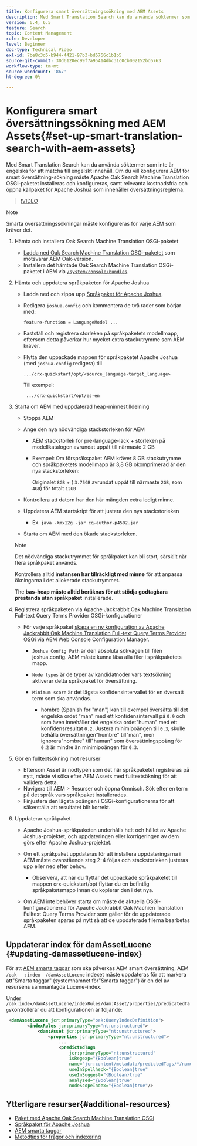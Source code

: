 ```yaml
---
title: Konfigurera smart översättningssökning med AEM Assets
description: Med Smart Translation Search kan du använda söktermer som inte är engelska för att matcha till engelskt innehåll. Om du vill konfigurera AEM för smart översättning-sökning måste Apache Oak Search Machine Translation OSGi-paketet installeras och konfigureras, samt relevanta kostnadsfria och öppna källpaket för Apache Joshua som innehåller översättningsreglerna.
version: 6.4, 6.5
feature: Search
topic: Content Management
role: Developer
level: Beginner
doc-type: Technical Video
exl-id: 7be8c3d5-b944-4421-97b3-bd5766c1b1b5
source-git-commit: 30d6120ec99f7a95414dbc31c0cb002152bd6763
workflow-type: tm+mt
source-wordcount: '867'
ht-degree: 0%

---
```


# Konfigurera smart översättningssökning med AEM Assets{#set-up-smart-translation-search-with-aem-assets}

Med Smart Translation Search kan du använda söktermer som inte är engelska för att matcha till engelskt innehåll. Om du vill konfigurera AEM för smart översättning-sökning måste Apache Oak Search Machine Translation OSGi-paketet installeras och konfigureras, samt relevanta kostnadsfria och öppna källpaket för Apache Joshua som innehåller översättningsreglerna.

>[!VIDEO](https://video.tv.adobe.com/v/21291?quality=12&learn=on)

>[!NOTE]
>
>Smarta översättningssökningar måste konfigureras för varje AEM som kräver det.

1. Hämta och installera Oak Search Machine Translation OSGi-paketet
   * [Ladda ned Oak Search Machine Translation OSGi-paketet](https://search.maven.org/#search%7Cgav%7C1%7Cg%3A%22org.apache.jackrabbit%22%20AND%20a%3A%22oak-search-mt%22) som motsvarar AEM Oak-version.
   * Installera det hämtade Oak Search Machine Translation OSGi-paketet i AEM via [`/system/console/bundles`](http://localhost:4502/system/console/bundles).

2. Hämta och uppdatera språkpaketen för Apache Joshua
   * Ladda ned och zippa upp [Språkpaket för Apache Joshua](https://cwiki.apache.org/confluence/display/JOSHUA/Language+Packs).
   * Redigera `joshua.config` och kommentera de två rader som börjar med:

     ```
     feature-function = LanguageModel ...
     ```

   * Fastställ och registrera storleken på språkpaketets modellmapp, eftersom detta påverkar hur mycket extra stackutrymme som AEM kräver.
   * Flytta den uppackade mappen för språkpaketet Apache Joshua (med `joshua.config` redigera) till

     ```
     .../crx-quickstart/opt/<source_language-target_language>
     ```

     Till exempel:

     ```
      .../crx-quickstart/opt/es-en
     ```

3. Starta om AEM med uppdaterad heap-minnestilldelning
   * Stoppa AEM
   * Ange den nya nödvändiga stackstorleken för AEM

      * AEM stackstorlek för pre-language-lack + storleken på modellkatalogen avrundat uppåt till närmaste 2 GB
      * Exempel: Om förspråkspaket AEM kräver 8 GB stackutrymme och språkpaketets modellmapp är 3,8 GB okomprimerad är den nya stackstorleken:

        Originalet `8GB` + ( `3.75GB` avrundat uppåt till närmaste `2GB`, som `4GB`) för totalt `12GB`

   * Kontrollera att datorn har den här mängden extra ledigt minne.
   * Uppdatera AEM startskript för att justera den nya stackstorleken

      * Ex. `java -Xmx12g -jar cq-author-p4502.jar`

   * Starta om AEM med den ökade stackstorleken.

   >[!NOTE]
   >
   >Det nödvändiga stackutrymmet för språkpaket kan bli stort, särskilt när flera språkpaket används.
   >
   >
   >Kontrollera alltid **instansen har tillräckligt med minne** för att anpassa ökningarna i det allokerade stackutrymmet.
   >
   >
   >The **bas-heap måste alltid beräknas för att stödja godtagbara prestanda utan språkpaket** installerade.

4. Registrera språkpaketen via Apache Jackrabbit Oak Machine Translation Full-text Query Terms Provider OSGi-konfigurationer

   * För varje språkpaket [skapa en ny konfiguration av Apache Jackrabbit Oak Machine Translation Full-text Query Terms Provider OSGi](http://localhost:4502/system/console/configMgr/org.apache.jackrabbit.oak.plugins.index.mt.MTFulltextQueryTermsProviderFactory) via AEM Web Console Configuration Manager.

      * `Joshua Config Path` är den absoluta sökvägen till filen joshua.config. AEM måste kunna läsa alla filer i språkpaketets mapp.
      * `Node types` är de typer av kandidatnoder vars textsökning aktiverar detta språkpaket för översättning.
      * `Minimum score` är det lägsta konfidensintervallet för en översatt term som ska användas.

         * hombre (Spanish for &quot;man&quot;) kan till exempel översätta till det engelska ordet &quot;man&quot; med ett konfidensintervall på `0.9` och som även innehåller det engelska ordet&quot;human&quot; med ett konfidensresultat `0.2`. Justera minimipoängen till `0.3`, skulle behålla översättningen&quot;hombre&quot; till&quot;man&quot;, men ignorera&quot;hombre&quot; till&quot;human&quot; som översättningspoäng för `0.2` är mindre än minimipoängen för `0.3`.

5. Gör en fulltextsökning mot resurser
   * Eftersom Asset är nodtypen som det här språkpaketet registreras på nytt, måste vi söka efter AEM Assets med fulltextsökning för att validera detta.
   * Navigera till AEM > Resurser och öppna Omnisch. Sök efter en term på det språk vars språkpaket installerades.
   * Finjustera den lägsta poängen i OSGi-konfigurationerna för att säkerställa att resultatet blir korrekt.

6. Uppdaterar språkpaket
   * Apache Joshua-språkpaketen underhålls helt och hållet av Apache Joshua-projektet, och uppdateringen eller korrigeringen av dem görs efter Apache Joshua-projektet.
   * Om ett språkpaket uppdateras för att installera uppdateringarna i AEM måste ovanstående steg 2-4 följas och stackstorleken justeras upp eller ned efter behov.

      * Observera, att när du flyttar det uppackade språkpaketet till mappen crx-quickstart/opt flyttar du en befintlig språkpaketsmapp innan du kopierar den i det nya.

   * Om AEM inte behöver starta om måste de aktuella OSGi-konfigurationerna för Apache Jackrabbit Oak Machien Translation Fulltext Query Terms Provider som gäller för de uppdaterade språkpaketen sparas på nytt så att de uppdaterade filerna bearbetas AEM.

## Uppdaterar index för damAssetLucene {#updating-damassetlucene-index}

För att [AEM smarta taggar](https://helpx.adobe.com/experience-manager/6-3/assets/using/touch-ui-smart-tags.html) som ska påverkas AEM smart översättning, AEM `/oak   :index  /damAssetLucene` indexet måste uppdateras för att markera att&quot;Smarta taggar&quot; (systemnamnet för&quot;Smarta taggar&quot;) är en del av resursens sammanlagda Lucene-index.

Under `/oak:index/damAssetLucene/indexRules/dam:Asset/properties/predicatedTags`kontrollerar du att konfigurationen är följande:

```xml
 <damAssetLucene jcr:primaryType="oak:QueryIndexDefinition">
        <indexRules jcr:primaryType="nt:unstructured">
            <dam:Asset jcr:primaryType="nt:unstructured">
                <properties jcr:primaryType="nt:unstructured">
                    ...
                    <predictedTags
                        jcr:primaryType="nt:unstructured"
                        isRegexp="{Boolean}true"
                        name="jcr:content/metadata/predictedTags/*/name"
                        useInSpellheck="{Boolean}true"
                        useInSuggest="{Boolean}true"
                        analyzed="{Boolean}true"
                        nodeScopeIndex="{Boolean}true"/>
```

## Ytterligare resurser{#additional-resources}

* [Paket med Apache Oak Search Machine Translation OSGi](https://search.maven.org/#search%7Cgav%7C1%7Cg%3A%22org.apache.jackrabbit%22%20AND%20a%3A%22oak-search-mt%22)
* [Språkpaket för Apache Joshua](https://cwiki.apache.org/confluence/display/JOSHUA/Language+Packs)
* [AEM smarta taggar](https://helpx.adobe.com/experience-manager/6-3/assets/using/touch-ui-smart-tags.html)
* [Metodtips för frågor och indexering](https://helpx.adobe.com/experience-manager/6-5/sites/deploying/using/best-practices-for-queries-and-indexing.html)
